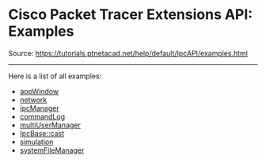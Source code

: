 # Cisco Packet Tracer Extensions API: Examples

Source: https://tutorials.ptnetacad.net/help/default/IpcAPI/examples.html

---

Here is a list of all examples:

  * [appWindow](app_window-example.html)
  * [network](network-example.html)
  * [ipcManager](ipc_manager-example.html)
  * [commandLog](command_log-example.html)
  * [multiUserManager](multi_user_manager-example.html)
  * [IpcBase::cast](_ipc_base_1_1cast-example.html)
  * [simulation](simulation-example.html)
  * [systemFileManager](system_file_manager-example.html)


